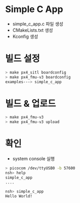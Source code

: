 # Simple C App
 * simple_c_app.c 파일 생성
 * CMakeLists.txt 생성
 * Kconfig 생성

# 빌드 설정
```bash
> make px4_sitl boardconfig
> make px4_fmu-v3 boardconfig
examples---> simple_c_app
```

# 빌드 & 업로드
```bash
> make px4_fmu-v3
> make px4_fmu-v3 upload
```
# 확인
* system console 실행
```bash
> picocom /dev/ttyUSB0 -b 57600
nsh> help
simple_c_app
....

nsh> simple_c_app
Hello World!
```
